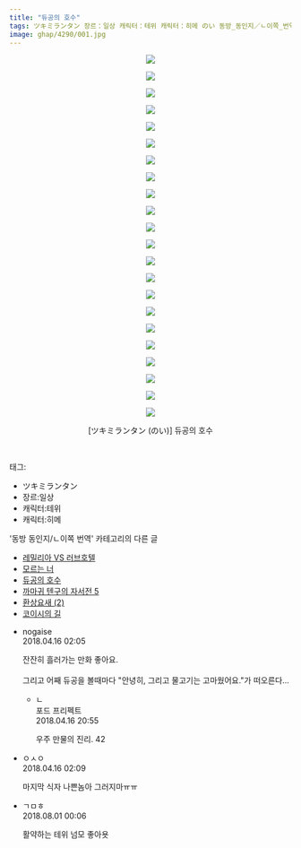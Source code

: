 ```yaml
---
title: "듀공의 호수"
tags: ツキミランタン 장르：일상 캐릭터：테위 캐릭터：히메 のい 동방_동인지／ㄴ이쪽_번역
image: ghap/4290/001.jpg
---
```

<div class="article">
<p style="text-align: center; clear: none; float: none;"><img src="{{ site.nasurl }}/ghap/4290/001.jpg"/></p>
<p style="text-align: center; clear: none; float: none;"><img src="{{ site.nasurl }}/ghap/4290/002.jpg"/></p>
<p style="text-align: center; clear: none; float: none;"><img src="{{ site.nasurl }}/ghap/4290/003.jpg"/></p>
<p style="text-align: center; clear: none; float: none;"><img src="{{ site.nasurl }}/ghap/4290/004.jpg"/></p>
<p style="text-align: center; clear: none; float: none;"><img src="{{ site.nasurl }}/ghap/4290/005.jpg"/></p>
<p style="text-align: center; clear: none; float: none;"><img src="{{ site.nasurl }}/ghap/4290/006.jpg"/></p>
<p style="text-align: center; clear: none; float: none;"><img src="{{ site.nasurl }}/ghap/4290/007.jpg"/></p>
<p style="text-align: center; clear: none; float: none;"><img src="{{ site.nasurl }}/ghap/4290/008.jpg"/></p>
<p style="text-align: center; clear: none; float: none;"><img src="{{ site.nasurl }}/ghap/4290/009.jpg"/></p>
<p style="text-align: center; clear: none; float: none;"><img src="{{ site.nasurl }}/ghap/4290/010.jpg"/></p>
<p style="text-align: center; clear: none; float: none;"><img src="{{ site.nasurl }}/ghap/4290/011.jpg"/></p>
<p style="text-align: center; clear: none; float: none;"><img src="{{ site.nasurl }}/ghap/4290/012.jpg"/></p>
<p style="text-align: center; clear: none; float: none;"><img src="{{ site.nasurl }}/ghap/4290/013.jpg"/></p>
<p style="text-align: center; clear: none; float: none;"><img src="{{ site.nasurl }}/ghap/4290/014.jpg"/></p>
<p style="text-align: center; clear: none; float: none;"><img src="{{ site.nasurl }}/ghap/4290/015.jpg"/></p>
<p style="text-align: center; clear: none; float: none;"><img src="{{ site.nasurl }}/ghap/4290/016.jpg"/></p>
<p style="text-align: center; clear: none; float: none;"><img src="{{ site.nasurl }}/ghap/4290/017.jpg"/></p>
<p style="text-align: center; clear: none; float: none;"><img src="{{ site.nasurl }}/ghap/4290/018.jpg"/></p>
<p style="text-align: center; clear: none; float: none;"><img src="{{ site.nasurl }}/ghap/4290/019.jpg"/></p>
<p style="text-align: center; clear: none; float: none;"><img src="{{ site.nasurl }}/ghap/4290/020.jpg"/></p>
<p style="text-align: center; clear: none; float: none;"><img src="{{ site.nasurl }}/ghap/4290/021.jpg"/></p>
<p style="text-align: center; clear: none; float: none;"><img src="{{ site.nasurl }}/ghap/4290/022.jpg"/></p>
<p style="text-align: center; clear: none; float: none;">[ツキミランタン (のい)] 듀공의 호수</p>
<p><br/></p>
</div><div class="tagTrail">
<p>태그: </p>
<ul>
<li>ツキミランタン</li>
<li>장르:일상</li>
<li>캐릭터:테위</li>
<li>캐릭터:히메</li>
</ul>
</div><div class="another">
<p>'동방 동인지/ㄴ이쪽 번역' 카테고리의 다른 글</p>
<ul>
<li><a href="/2018-04-18-ghap_4306">레밀리아 VS 러브호텔</a></li>
<li><a href="/2018-04-17-ghap_4293">모르는 너</a></li>
<li><a href="/2018-04-16-ghap_4290">듀공의 호수</a></li>
<li><a href="/2018-04-15-ghap_4279">까마귀 텐구의 자서전 5</a></li>
<li><a href="/2018-04-14-ghap_4278">환상요새 (2)</a></li>
<li><a href="/2018-04-06-ghap_4276">코이시의 길</a></li>
</ul>
</div><div class="cb_module cb_fluid">
<div class="cb_wrt cb_profile">
<div class="comment">
<ul>
<li class="cb_thumb_off" id="comment15239554">
<div class="cb_comment_area">
<div class="cb_info_area">
<div class="cb_section">
<span class="cb_nick_name">nogaise</span>
</div>
<div class="cb_section">
<span class="cb_date">2018.04.16 02:05 </span>
</div>
</div>
<div class="cb_dsc_comment">
<p class="cb_dsc">
											잔잔히 흘러가는 만화 좋아요.<br/>
<br/>
그리고 어째 듀공을 볼때마다 "안녕히, 그리고 물고기는 고마웠어요."가 떠오른다...
										</p>
</div>
<ul>
<li class="cb_thumb_off" id="comment15239894">
<span class="cb_bu_subnode">ㄴ</span>
<div class="cb_comment_area">
<div class="cb_info_area">
<div class="cb_section">
<span class="cb_nick_name">포드 프리펙트</span>
</div>
<div class="cb_section">
<span class="cb_date">2018.04.16 20:55 </span>
</div>
</div>
<div class="cb_dsc_comment">
<p class="cb_dsc">
																우주 만물의 진리.  42
															</p>
</div>
</div>
</li>
</ul>
</div></li>
<li class="cb_thumb_off" id="comment15239555">
<div class="cb_comment_area">
<div class="cb_info_area">
<div class="cb_section">
<span class="cb_nick_name">ㅇㅅㅇ</span>
</div>
<div class="cb_section">
<span class="cb_date">2018.04.16 02:09 </span>
</div>
</div>
<div class="cb_dsc_comment">
<p class="cb_dsc">
											마지막 식자 나쁜놈아 그러지마ㅠㅠ
										</p>
</div>
</div></li>
<li class="cb_thumb_off" id="comment15298004">
<div class="cb_comment_area">
<div class="cb_info_area">
<div class="cb_section">
<span class="cb_nick_name">ㄱㅁㅎ</span>
</div>
<div class="cb_section">
<span class="cb_date">2018.08.01 00:06 </span>
</div>
</div>
<div class="cb_dsc_comment">
<p class="cb_dsc">
											활약하는 테위 넘모 좋아욧
										</p>
</div>
</div></li>
</ul>
</div>
</div><!-- commentList close -->
</div>